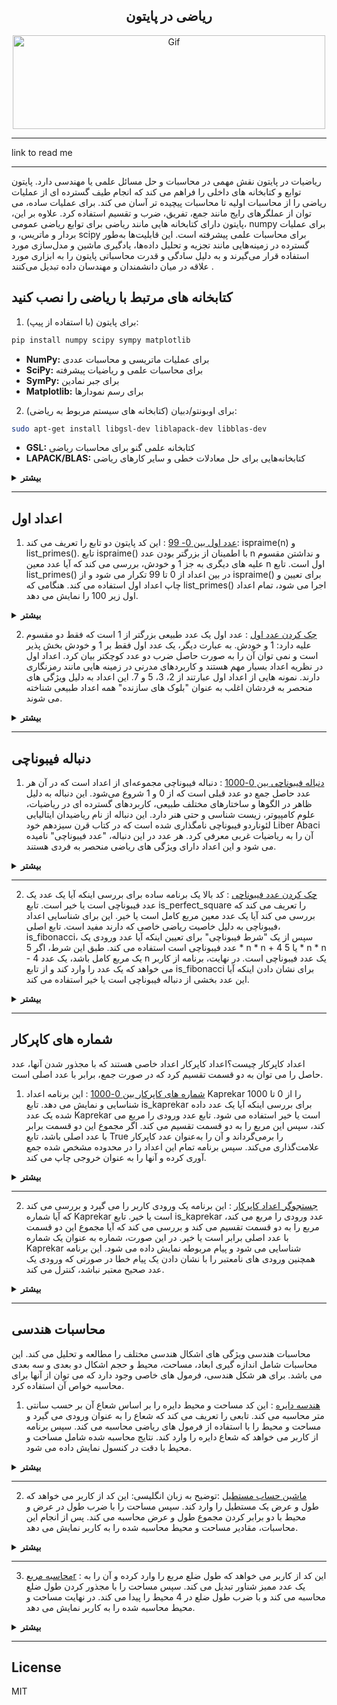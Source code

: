 <div align="center">

## ریاضی در پایتون

<img alt="Gif" src="https://cdn.dribbble.com/users/31818/screenshots/1891002/math.gif" height="150px" width="500px">
</div>
<hr>

link to read me
<hr>
ریاضیات در پایتون نقش مهمی در محاسبات و حل مسائل علمی یا مهندسی دارد. پایتون توابع و کتابخانه های داخلی را فراهم می کند که انجام طیف گسترده ای از عملیات ریاضی را از محاسبات اولیه تا محاسبات پیچیده تر آسان می کند. برای عملیات ساده، می توان از عملگرهای رایج مانند جمع، تفریق، ضرب و تقسیم استفاده کرد. علاوه بر این، پایتون دارای کتابخانه هایی مانند ریاضی برای توابع ریاضی عمومی، numpy برای عملیات بردار و ماتریس، و scipy برای محاسبات علمی پیشرفته است. این قابلیت‌ها به‌طور گسترده در زمینه‌هایی مانند تجزیه و تحلیل داده‌ها، یادگیری ماشین و مدل‌سازی مورد استفاده قرار می‌گیرند و به دلیل سادگی و قدرت محاسباتی پایتون را به ابزاری مورد علاقه در میان دانشمندان و مهندسان داده تبدیل می‌کنند .

## کتابخانه های مرتبط با ریاضی را نصب کنید

1. برای پایتون (با استفاده از پیپ):
```bash
pip install numpy scipy sympy matplotlib
```
- <b>NumPy:</b> برای عملیات ماتریسی و محاسبات عددی
- <b>SciPy:</b> برای محاسبات علمی و ریاضیات پیشرفته
- <b>SymPy:</b> برای جبر نمادین
- <b>Matplotlib:</b> برای رسم نمودارها
2. برای اوبونتو/دبیان (کتابخانه های سیستم مربوط به ریاضی):
```bash
sudo apt-get install libgsl-dev liblapack-dev libblas-dev
```
- <b>GSL:</b> کتابخانه علمی گنو برای محاسبات ریاضی
- <b>LAPACK/BLAS:</b> کتابخانه‌هایی برای حل معادلات خطی و سایر کارهای ریاضی
  
<details>
<summary><b>بیشتر</b></summary>

  
## ریاضیات در پایتون
پایتون به عنوان یک زبان برنامه نویسی همه کاره و قدرتمند، دارای طیف وسیعی از کاربردها در زمینه ریاضیات است. سادگی، خوانایی و پشتیبانی گسترده از کتابخانه آن را به ابزاری ارجح برای برنامه نویسان مبتدی و ریاضیدانان با تجربه تبدیل کرده است. پایتون چارچوبی را برای انجام انواع محاسبات ریاضی از محاسبات اولیه تا عملیات ریاضی پیشرفته فراهم می کند.

## محاسبات پایه در پایتون
پایتون در هسته خود از عملیات حسابی اساسی مانند جمع (+)، تفریق (-)، ضرب (*)، تقسیم (/)، و توان (**) پشتیبانی می کند. این عملیات برای هر زبان برنامه نویسی اساسی است، اما نحو واضح پایتون انجام محاسبات را آسان و شهودی می کند. پایتون را می توان برای مدیریت هر دو اعداد صحیح و اعداد ممیز شناور مورد استفاده قرار داد، که اجازه می دهد انواع سطوح دقیق در محاسبات را انجام دهد. به عنوان مثال، می توان به سرعت معادلات ساده ای مانند:
```python
result = (5 + 3) * 2
print(result)  # Output: 16
```

## ماژول ریاضی پایتون
برای کارهای پیچیده‌تر ریاضی، پایتون شامل ماژول ریاضی داخلی است که توابعی را برای ثابت‌ها و عملیات‌های ریاضی ارائه می‌کند. این ماژول به کاربران اجازه می دهد تا توابع مثلثاتی (sin()، cos() و غیره)، توابع لگاریتمی (log()، log10()) و فاکتوریل ها (factorial()) را انجام دهند. به عنوان مثال:
```python
import math
result = math.sqrt(16)
print(result)  # Output: 4.0
```
این ماژول قابلیت های بومی پایتون را گسترش می دهد و آن را برای مسائل مختلف ریاضی در دنیای واقعی که به توابع ریاضی سطح بالاتری نیاز دارند، مناسب می کند.

## محاسبات علمی با NumPy
در حالی که ماژول ریاضی توابع ریاضی ساده را مدیریت می کند، محاسبات پیشرفته تری - به ویژه آنهایی که شامل مجموعه داده های بزرگ یا آرایه های چند بعدی هستند - با کتابخانه NumPy امکان پذیر است. NumPy برای کارهایی مانند عملیات ماتریس، تبدیل فوریه و تولید اعداد تصادفی ضروری است. همچنین ستون فقرات اکثر برنامه نویسی های علمی و ریاضی در پایتون است. در اینجا مثالی از ایجاد یک آرایه و انجام عملیات اساسی با NumPy آورده شده است:
```python
import numpy as np
array = np.array([1, 2, 3, 4])
print(np.mean(array))  # Output: 2.5
```
NumPy به طور گسترده در زمینه هایی مانند یادگیری ماشین، علم داده و فیزیک استفاده می شود، جایی که مدل های ریاضی اغلب بر مجموعه داده های عددی بزرگ متکی هستند.

## ریاضیات نمادین با SymPy
برای دستکاری جبری و ریاضیات نمادین، پایتون SymPy را ارائه می دهد. این کتابخانه امکان محاسبه نمادین عبارات جبری را فراهم می کند که می تواند در حساب دیفرانسیل و انتگرال، جبر و حل معادلات مفید باشد. برخلاف محاسبات عددی، ریاضیات نمادین نمادها را به جای اعداد دستکاری می‌کنند و امکان نمایش دقیق معادلات را فراهم می‌کنند. به عنوان مثال، حل معادلات جبری به صورت نمادین به این صورت است:
```python
from sympy import symbols, Eq, solve
x = symbols('x')
equation = Eq(x**2 - 5*x + 6, 0)
solutions = solve(equation)
print(solutions)  # Output: [2, 3]
```
SymPy به ویژه در حوزه هایی مانند مهندسی و فیزیک نظری که در آن راه حل های نمادین دقیق مورد نیاز است مفید است.

## محاسبات علمی پیشرفته با SciPy
یک کتابخانه قدرتمند دیگر، SciPy، بر اساس NumPy ساخته شده است و قابلیت های اضافی را برای محاسبات علمی، از جمله ماژول هایی برای بهینه سازی، ادغام، درون یابی، مشکلات ارزش ویژه و موارد دیگر ارائه می دهد. SciPy بسیار کارآمد است و معمولاً در زمینه هایی مانند پردازش سیگنال و بیوانفورماتیک استفاده می شود.

## کاربردهای واقعی ریاضیات در پایتونقابلیت های ریاضی پایتون فراتر از مسائل آکادمیک است. در دنیای واقعی، پایتون برای برنامه های کاربردی مختلف استفاده می شود، از جمله:
- <b>علوم داده:</b> کتابخانه های پایتون مانند پانداها، matplotlib و NumPy به تجزیه و تحلیل مجموعه داده های بزرگ با استفاده از روش های آماری و ریاضی کمک می کنند.
- <b>یادگیری ماشین:</b> کتابخانه‌هایی مانند scikit-learn و TensorFlow از قدرت محاسباتی ریاضی پایتون برای آموزش مدل‌های یادگیری ماشینی استفاده می‌کنند که اغلب بر مفاهیم ریاضی مانند جبر خطی، حساب دیفرانسیل و انتگرال، و احتمال متکی هستند.
- <b>مالی:</b> پایتون معمولاً برای مدل‌سازی و شبیه‌سازی مالی استفاده می‌شود، جایی که به محاسبه الگوریتم‌های پیچیده و مدل‌های ریاضی برای سرمایه‌گذاری و تحلیل ریسک کمک می‌کند.
- <b>فیزیک و مهندسی:</b> پشتیبانی پایتون از محاسبات ریاضی به شبیه سازی سیستم های فیزیکی و حل مسائل مهندسی که شامل معادلات دیفرانسیل و بهینه سازی است کمک می کند.

## نتیجه گیری
در نتیجه، تطبیق پذیری و پشتیبانی گسترده از کتابخانه پایتون، آن را به زبانی بسیار مؤثر برای محاسبات ریاضی تبدیل کرده است. چه در حال انجام محاسبات پایه ای، ریاضیات نمادین یا محاسبات علمی پیشرفته باشید، سهولت استفاده و مقیاس پذیری پایتون طیف وسیعی از کاربردها را در تحقیقات، مهندسی، علوم داده و فراتر از آن امکان پذیر می کند.

</details>
<hr>

## اعداد اول


1. [عدد اول بین 0- 99](Math_in_Python/PrimeNumbers/PrimeNumber0-99.py) : این کد پایتون دو تابع را تعریف می کند: ispraime(n) و list_primes(). تابع ispraime() با اطمینان از بزرگتر بودن عدد n و نداشتن مقسوم علیه های دیگری به جز 1 و خودش، بررسی می کند که آیا عدد معین n اول است. تابع list_primes() در بین اعداد از 0 تا 99 تکرار می شود و از ispraime() برای تعیین و چاپ اعداد اول استفاده می کند. هنگامی که list_primes() اجرا می شود، تمام اعداد اول زیر 100 را نمایش می دهد.
   
<details>
<summary><b>بیشتر</b></summary>
  
## نحوه کار کد:
1. <b>تابع ispraime(n):</b>
   - <b>شماره ورودی را بررسی کنید:</b> اگر n کمتر یا مساوی 1 باشد، False را برمی‌گرداند زیرا اول نیست.
   - <b>بررسی بخش پذیری:</b> اگر هر عددی بین 2 و n-1 n را بدون باقیمانده تقسیم کند، False را برمی گرداند (که نشان می دهد n اول نیست).
   - <b>برگرداندن نتیجه:</b> اگر هیچ عددی n را تقسیم نکند، تابع True را برمی‌گرداند (که نشان می‌دهد n اول است).
2. <b>تابع list_primes():</b>
  - <b>تکرار از 0 تا 99:</b> این تابع در اعداد از 0 تا 99 حلقه می‌زند.
  - <b>Call ispraime():</b> برای هر عدد، اول بودن یا نبودن آن را بررسی می کند.
  - <b>چاپ اعداد اول:</b> اگر عددی اول باشد، عدد را چاپ می‌کند.
3. <b>اجرای نهایی:</b>
  تابع list_primes() فراخوانی می شود که تمام اعداد اول کمتر از 100 را چاپ می کند.

## کد پایتون
```python
def ispraime(n):
    if n <= 1:
        return False
    for x in range(2, n):
        if n % x == 0:
            return False
    else:
        return True
    
def list_primes():
    for n in range(100):
        if ispraime(n):
            print(n, end=' ', flush=True)
    print()

list_primes()
```
</details>

2. [چک کردن عدد اول](Math_in_Python/PrimeNumbers/Prime_Checker.py) : عدد اول یک عدد طبیعی بزرگتر از 1 است که فقط دو مقسوم علیه دارد: 1 و خودش. به عبارت دیگر، یک عدد اول فقط بر 1 و خودش بخش پذیر است و نمی توان آن را به صورت حاصل ضرب دو عدد کوچکتر بیان کرد. اعداد اول در نظریه اعداد بسیار مهم هستند و کاربردهای مدرنی در زمینه هایی مانند رمزنگاری دارند. نمونه هایی از اعداد اول عبارتند از 2، 3، 5 و 7. این اعداد به دلیل ویژگی های منحصر به فردشان اغلب به عنوان "بلوک های سازنده" همه اعداد طبیعی شناخته می شوند.
<details>
<summary><b>بیشتر</b></summary>

این کد تابعی به نام ispraime را تعریف می کند که اول بودن یک عدد را بررسی می کند. تابع ابتدا بررسی می کند که عدد ورودی کمتر یا مساوی 1 باشد، در این صورت False را برمی گرداند زیرا اعداد کوچکتر از 2 اول نیستند. سپس از یک حلقه for برای بررسی همه مقسوم‌کننده‌ها از 2 تا یک کمتر از عدد استفاده می‌کند. اگر عدد بر هر یک از این مقادیر بخش پذیر باشد، عدد اول نیست و تابع False را برمی گرداند. اگر مقسوم‌کننده‌ای پیدا نشد، تابع True را برمی‌گرداند که عدد اول را نشان می‌دهد.
در مرحله بعد، برنامه یک ورودی از کاربر می گیرد و آن را به تابع ispraime ارسال می کند. اگر عدد اول باشد، "prime" را چاپ می کند. در غیر این صورت، "not prime" را چاپ می کند.

## چگونه کار می کند:
1. تابع یک عدد دریافت می کند.
2. اگر عدد کمتر از 2 باشد، عدد اول نیست.
3. برای اعداد بزرگتر از 1، بررسی می کند که آیا عدد بر هر عددی بین 2 و خودش منهای یک بخش پذیر است یا خیر.
4. اگر قابل بخش باشد، عدد اول نیست. در غیر این صورت، آن را اول است.

## کد پایتون
```python
def isprime(n):
    if n <= 1:
        return False
    for x in range(2, n):
        if n % x == 0:
            return False
    else:
        return True
    
n = int(input('Enter The Number: '))
if isprime(n):
    print(f'{n} is prime')
else:
    print(f'{n} not prime')
```

</details>
<hr>

## دنباله فیبوناچی
1. [دنباله فیبوناچی بین 0-1000](Math_in_Python/FibonacciSequence/fibonacci_up_to_1000.py) : دنباله فیبوناچی مجموعه‌ای از اعداد است که در آن هر عدد حاصل جمع دو عدد قبلی است که از 0 و 1 شروع می‌شود. این دنباله به دلیل ظاهر در الگوها و ساختارهای مختلف طبیعی، کاربردهای گسترده ای در ریاضیات، علوم کامپیوتر، زیست شناسی و حتی هنر دارد. این دنباله از نام ریاضیدان ایتالیایی لئوناردو فیبوناچی نامگذاری شده است که در کتاب قرن سیزدهم خود Liber Abaci آن را به ریاضیات غربی معرفی کرد. هر عدد در این دنباله، "عدد فیبوناچی" نامیده می شود و این اعداد دارای ویژگی های ریاضی منحصر به فردی هستند.

<details>
<summary><b>بیشتر</b></summary>
  
## تاریخچه و اهمیت اعداد فیبوناچی
تاریخچه اعداد فیبوناچی به قرن سیزدهم باز می گردد، زمانی که یک ریاضیدان ایتالیایی به نام لئوناردو فیبوناچی این دنباله را در کتاب معروف خود Liber Abaci معرفی کرد. فیبوناچی در این کتاب از این دنباله برای حل مشکل مربوط به رشد جمعیت خرگوش ها استفاده کرد. در این دنباله، هر عدد حاصل جمع دو عدد قبلی است که از 0 و 1 شروع می شود. این سری به صورت زیر پیش می رود: 0، 1، 1، 2، 3، 5، 8 و غیره. با گذشت زمان، اهمیت دنباله فیبوناچی به دلیل کاربردهای آن در الگوهای طبیعی و تشکیلات بیولوژیکی به طور گسترده ای شناخته شد. الگوهایی مانند نسبت طلایی در گیاهان، حیوانات و حتی کهکشان‌ها با دنباله فیبوناچی مطابقت دارند و فیبوناچی و دنباله او را به بخشی اساسی از تاریخ ریاضی تبدیل می‌کنند. این توالی همچنین بر زمینه هایی مانند معماری، موسیقی و هنر تأثیر گذاشته و به عنوان یک چارچوب ساختاری و هندسی اساسی در جهان عمل می کند.

## چگونه کار می کند:
1. <b>تعریف تابع:</b> fibonacci_up_to_1000() برای تولید اعداد فیبوناچی تا 1000 تعریف شده است.
2. <b>مقادیر اولیه:</b> در داخل تابع، دو عدد اول دنباله فیبوناچی، a به صورت 0 و b به عنوان 1 تنظیم شده است.
3. <b>اجرای حلقه:</b> حلقه while تا زمانی اجرا می شود که a کمتر یا مساوی 1000 باشد. در داخل حلقه، مقدار فعلی a را که یک عدد فیبوناچی است چاپ می کند.
4. <b>به روز رسانی متغیرها:</b> پس از هر چاپ، مقادیر a و b به روز می شوند تا با تنظیم a به b و b به a + b به عدد فیبوناچی بعدی منتقل شوند.
5. <b> فراخوانی تابع:</b> فراخوانی fibonacci_up_to_1000() حلقه را اجرا می کند و همه اعداد فیبوناچی از 0 تا 1000 را در یک خط به خروجی می دهد.

## کد پایتون
```python
# Define the function to generate Fibonacci sequence up to 1000
def fibonacci_up_to_1000():
    a, b = 0, 1  # Starting values of the Fibonacci sequence
    while a <= 1000:
        print(a, end=' ')
        a, b = b, a + b  # Update the sequence

# Run the function to display Fibonacci numbers from 0 to 1000
fibonacci_up_to_1000()
```

</details>
<hr>

2. [چک کردن عدد فیبوناچی](Math_in_Python/FibonacciSequence/fibonacci_checker.py) : کد بالا یک برنامه ساده برای بررسی اینکه آیا یک عدد یک عدد فیبوناچی است یا خیر است. تابع is_perfect_square را تعریف می کند که بررسی می کند آیا یک عدد معین مربع کامل است یا خیر. این برای شناسایی اعداد فیبوناچی به دلیل خاصیت ریاضی خاصی که دارند مفید است. تابع اصلی، is_fibonacci، سپس از یک "شرط فیبوناچی" برای تعیین اینکه آیا عدد ورودی یک عدد فیبوناچی است استفاده می کند. طبق این شرط، اگر 5 * n * n + 4 یا 5 * n * n - 4 یک مربع کامل باشد، یک عدد n یک عدد فیبوناچی است. در نهایت، برنامه از کاربر می خواهد که یک عدد را وارد کند و از تابع is_fibonacci برای نشان دادن اینکه آیا این عدد بخشی از دنباله فیبوناچی است یا خیر استفاده می کند.

<details>
<summary><b>بیشتر</b></summary>

این فرآیند به طور موثر عضویت فیبوناچی را بدون نیاز به ایجاد یک دنباله تا عدد تایید می کند.

## چگونه کار می کند:
1. <b>بررسی اینکه آیا یک عدد مربع کامل است:</b> تابع is_perfect_square با گرفتن جذر x، تبدیل آن به یک عدد صحیح، و بررسی اینکه آیا مربع کردن این عدد صحیح، این عدد را برمی‌گرداند، بررسی می‌کند که آیا یک عدد مربع کامل است یا خیر. شماره اصلی x اگر اینطور باشد، x یک مربع کامل است.
2. <b>تعیین کنید یک عدد فیبوناچی است:</b> تابع is_fibonacci تعیین می کند که آیا عدد n یک عدد فیبوناچی است یا خیر. اگر 5 * n * n + 4 یا 5 * n * n - 4 یک مربع کامل باشد، از یک ویژگی ریاضی استفاده می کند که در آن یک عدد n در دنباله فیبوناچی است. این شرط از ویژگی های ریاضی منحصر به فرد اعداد فیبوناچی مشتق شده است.
3. <b>ورودی کاربر:</b> برنامه از کاربر می‌خواهد شماره‌ای را برای آزمایش وارد کند و آن را به‌عنوان num ذخیره کند.
4. <b>بررسی و نمایش نتیجه:</b> در نهایت، برنامه با استفاده از تابع is_fibonacci بررسی می کند که آیا num یک عدد فیبوناچی است یا خیر. سپس نتیجه را چاپ می کند و تأیید می کند که num یک عدد فیبوناچی است یا نه بر اساس خروجی تابع.

## کد پایتون
```python
import math

# Function to check if a number is a perfect square
def is_perfect_square(x):
    s = int(math.sqrt(x))
    return s * s == x

# Function to check if the input number is a Fibonacci number
def is_fibonacci(n):
    # Checking Fibonacci condition
    return is_perfect_square(5 * n * n + 4) or is_perfect_square(5 * n * n - 4)

# Input a number from the user
num = int(input("Enter a number: "))

# Displaying the result
if is_fibonacci(num):
    print(f"{num} is a Fibonacci number.")
else:
    print(f"{num} is not a Fibonacci number.")
```

</details>
<hr>

## شماره های کاپرکار
اعداد کاپرکار چیست؟اعداد کاپرکار اعداد خاصی هستند که با مجذور شدن آنها، عدد حاصل را می توان به دو قسمت تقسیم کرد که در صورت جمع، برابر با عدد اصلی است.
 
1. [شماره های کاپرکار بین 0-1000](Math_in_Python/KaprekarNumbers/KaprekarNumbers0_1000.py) : این برنامه اعداد Kaprekar را از 0 تا 1000 شناسایی و نمایش می دهد. تابع is_kaprekar برای بررسی اینکه آیا یک عدد داده شده یک عدد Kaprekar است یا خیر استفاده می شود. تابع عدد ورودی را مربع می کند، سپس این مربع را به دو قسمت تقسیم می کند. اگر مجموع این دو قسمت برابر با عدد اصلی باشد، تابع True را برمی‌گرداند و آن را به‌عنوان عدد کاپرکار علامت‌گذاری می‌کند. سپس برنامه تمام این اعداد را در محدوده مشخص شده جمع آوری کرده و آنها را به عنوان خروجی چاپ می کند.
   
<details>
<summary><b>بیشتر</b></summary>


## چگونه کار می کند:
1. <b>محاسبه مربع:</b> تابع is_kaprekar مربع عدد ورودی 𝑛 را محاسبه می کند.
2. <b>تبدیل رشته:</b> نتیجه مربع را به یک رشته برای تقسیم آسان تر تبدیل می کند.
3. <b>تقسیم مربع:</b> رشته به دو قسمت تقسیم می‌شود که قسمت سمت راست تعداد ارقامی برابر با عدد اصلی دارد. اگر قسمت سمت چپ خالی باشد، به طور پیش فرض صفر می شود.
4. <b>تبدیل عدد صحیح:</b> هر دو بخش دوباره به اعداد صحیح تبدیل می‌شوند.
5. <b>بررسی وضعیت کاپرکار:</b> این دو بخش خلاصه شده اند. اگر مجموع آنها با عدد اصلی مطابقت داشته باشد، آنگاه 𝑛 یک عدد کاپرکار در نظر گرفته می شود.

## کد پایتون
```python
def is_kaprekar(n):
    # Calculate the square of the number
    square = n ** 2
    str_square = str(square)
    
    # Calculate the length of the number
    d = len(str(n))
    
    # Split the number into two parts
    left_part = str_square[:-d] if str_square[:-d] else '0'
    right_part = str_square[-d:]
    
    # Convert parts to integers
    left_part = int(left_part)
    right_part = int(right_part)
    
    # Check the Kaprekar condition
    return left_part + right_part == n

# Display Kaprekar numbers from 0 to 1000
kaprekar_numbers = [n for n in range(1001) if is_kaprekar(n)]
print("Kaprekar numbers from 0 to 1000:", kaprekar_numbers)
```

</details>
<hr>

2. [جستجوگر اعداد کاپرکار](Math_in_Python/KaprekarNumbers/KaprekarNumbers_Checker.py) : این برنامه یک ورودی کاربر را می گیرد و بررسی می کند که آیا شماره Kaprekar است یا خیر. تابع is_kaprekar عدد ورودی را مربع می کند، مربع را به دو قسمت تقسیم می کند و بررسی می کند که آیا مجموع این دو قسمت با عدد اصلی برابر است یا خیر. در این صورت، شماره به عنوان یک شماره Kaprekar شناسایی می شود و پیام مربوطه نمایش داده می شود. این برنامه همچنین ورودی های نامعتبر را با نشان دادن یک پیام خطا در صورتی که ورودی یک عدد صحیح معتبر نباشد، کنترل می کند.

<details>
<summary><b>بیشتر</b></summary>

## چگونه کار می کند:
1. <b>محاسبه مربع:</b> تابع عدد ورودی 𝑛 را مربع می کند.
2. <b>تبدیل رشته:</b> مربع را به یک رشته برای تقسیم آسان تبدیل می کند.
3. <b>تقسیم مربع:</b> رشته به دو قسمت چپ و راست تقسیم می‌شود و قسمت راست دارای تعداد ارقام برابر با 𝑛 است. اگر قسمت سمت چپ خالی باشد، به طور پیش فرض صفر می شود.
4. <b>تبدیل عدد صحیح:</b> هر دو بخش به اعداد صحیح تبدیل می‌شوند.
5. <b>بررسی وضعیت کاپرکار:</b> اگر مجموع دو قسمت برابر با 𝑛 باشد، عدد به عنوان عدد کاپرکار تایید می شود.

## کد پایتون
```python
def is_kaprekar(n):
    # Calculate the square of the number
    square = n ** 2
    str_square = str(square)
    
    # Calculate the length of the number
    d = len(str(n))
    
    # Split the number into two parts
    left_part = str_square[:-d] if str_square[:-d] else '0'
    right_part = str_square[-d:]
    
    # Convert parts to integers
    left_part = int(left_part)
    right_part = int(right_part)
    
    # Check the Kaprekar condition
    return left_part + right_part == n

# Get user input
try:
    number = int(input("Enter a number to check if it is a Kaprekar number: "))
    if is_kaprekar(number):
        print(f"{number} is a Kaprekar number.")
    else:
        print(f"{number} is not a Kaprekar number.")
except ValueError:
    print("Please enter a valid integer.")
```

</details>
<hr>

## محاسبات هندسی
محاسبات هندسی ویژگی های اشکال هندسی مختلف را مطالعه و تحلیل می کند. این محاسبات شامل اندازه گیری ابعاد، مساحت، محیط و حجم اشکال دو بعدی و سه بعدی می باشد. برای هر شکل هندسی، فرمول های خاصی وجود دارد که می توان از آنها برای محاسبه خواص آن استفاده کرد.

1. [هندسه دایره](Math_in_Python/GeometricCalculations/CircleGeometry.py) : این کد مساحت و محیط دایره را بر اساس شعاع آن بر حسب سانتی متر محاسبه می کند. تابعی را تعریف می کند که شعاع را به عنوان ورودی می گیرد و مساحت و محیط را با استفاده از فرمول های ریاضی محاسبه می کند. سپس برنامه از کاربر می خواهد که شعاع دایره را وارد کند. نتایج محاسبه شده شامل مساحت و محیط با دقت در کنسول نمایش داده می شود.
   
<details>
<summary><b>بیشتر</b></summary>

## چگونه کار می کند:
1. وارد کردن ماژول ریاضی: از ریاضی واردات برای دسترسی به توابع ریاضی استفاده می کند.
2. تعریف تابع: تابع account_circle مساحت و محیط را با استفاده از فرمول Area=𝜋𝑟2 Area=πr و Circumference=2𝜋𝑟 محاسبه می کند.
3. دریافت ورودی کاربر: از ورودی برای دریافت شعاع دایره از کاربر استفاده می کند و آن را به یک شناور تبدیل می کند.
4. محاسبه و نمایش نتایج: تابع برای محاسبه مساحت و محیط فراخوانی می شود که سپس با دو رقم اعشار نمایش داده می شود.

## کد پایتون
```python
import math

# Function to calculate the area and circumference of a circle in centimeters
def calculate_circle(radius_cm):
    area_cm2 = math.pi * radius_cm ** 2  # Calculate area in square centimeters
    circumference_cm = 2 * math.pi * radius_cm  # Calculate circumference in centimeters
    return area_cm2, circumference_cm

# Get the radius from the user in centimeters
radius_cm = float(input("Enter the radius of the circle in centimeters: "))

# Calculate area and circumference
area_cm2, circumference_cm = calculate_circle(radius_cm)

# Display the results
print(f"Area of the circle: {area_cm2:.2f} cm²")  # Display area in square centimeters
print(f"Circumference of the circle: {circumference_cm:.2f} cm")  # Display circumference in centimeters
```
</details>
<hr>

2. [ماشین حساب مستطیل](Math_in_Python/GeometricCalculations/RectangleCalculator.py) :توضیح به زبان انگلیسی: این کد از کاربر می خواهد که طول و عرض یک مستطیل را وارد کند. سپس مساحت را با ضرب طول در عرض و محیط با دو برابر کردن مجموع طول و عرض محاسبه می کند. پس از انجام این محاسبات، مقادیر مساحت و محیط محاسبه شده را به کاربر نمایش می دهد.

<details>
<summary><b>بیشتر</b></summary>

## How it works:
1. طول و عرض را از کاربر دریافت کنید و آنها را به اعداد ممیز شناور تبدیل کنید.
2. مساحت را با ضرب طول در عرض محاسبه کنید.
3. محیط را با استفاده از فرمول 2×(𝑙𝑒𝑛𝑔𝑡ℎ+𝑤𝑖𝑑𝑡ℎ)2×(طول+عرض) محاسبه کنید.
4. نمایش مساحت و محیط محاسبه شده

## کد پایتون
```python
# Get length and width from the user
length = float(input("Enter the rectangle's length: "))
width = float(input("Enter the rectangle's width: "))

# Calculate area and perimeter
area = length * width
perimeter = 2 * (length + width)

# Display results
print("The area of the rectangle is:", area)
print("The perimeter of the rectangle is:", perimeter)
```
</details>
<hr>

3. [محاسبه مربعr](Math_in_Python/GeometricCalculations/SquareCalculator.py) : این کد از کاربر می خواهد که طول ضلع مربع را وارد کرده و آن را به یک عدد ممیز شناور تبدیل می کند. سپس مساحت را با مجذور کردن طول ضلع محاسبه می کند و با ضرب طول ضلع در 4 محیط را پیدا می کند. در نهایت مساحت و محیط محاسبه شده را به کاربر نمایش می دهد.

<details>
<summary><b>بیشتر</b></summary>

## چگونه کار می کند:
1. طول ضلع مربع را از کاربر دریافت کنید و آن را به عدد ممیز شناور تبدیل کنید.
2. مساحت را با مجذور کردن طول ضلع محاسبه کنید.
3. محیط را با ضرب طول ضلع در 4 محاسبه کنید.
4. نمایش مساحت و محیط محاسبه شده

## کد پایون
```python
# Get the side length of the square from the user
side = float(input("Enter the side length of the square: "))

# Calculate area and perimeter
area = side * side
perimeter = 4 * side

# Display results
print("The area of the square is:", area)
print("The perimeter of the square is:", perimeter)
```
</details>
<hr>




## License

MIT

